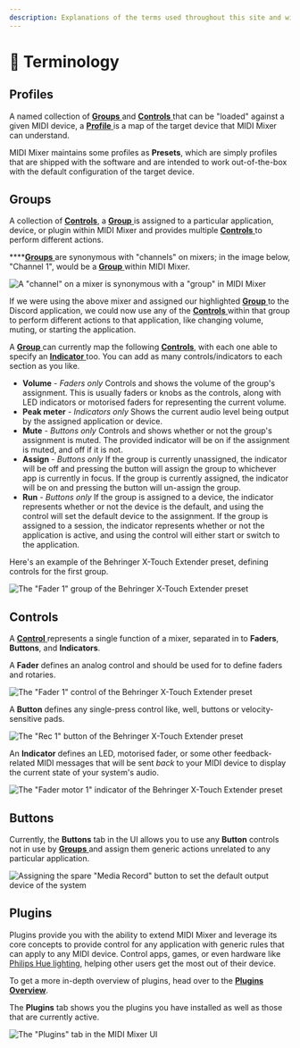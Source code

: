 ```yaml
---
description: Explanations of the terms used throughout this site and within MIDI Mixer.
---
```


# 💬 Terminology

## Profiles

A named collection of [**Groups** ](terminology.md#groups)and [**Controls** ](terminology.md#controls)that can be "loaded" against a given MIDI device, a [**Profile** ](terminology.md#profiles)is a map of the target device that MIDI Mixer can understand.

MIDI Mixer maintains some profiles as **Presets**, which are simply profiles that are shipped with the software and are intended to work out-of-the-box with the default configuration of the target device.

## Groups

A collection of [**Controls**](terminology.md#controls), a [**Group** ](terminology.md#groups)is assigned to a particular application, device, or plugin within MIDI Mixer and provides multiple [**Controls** ](terminology.md#controls)to perform different actions.

\*\*\*\*[**Groups** ](terminology.md#groups)are synonymous with "channels" on mixers; in the image below, "Channel 1", would be a [**Group** ](terminology.md#groups)within MIDI Mixer.

![A &quot;channel&quot; on a mixer is synonymous with a &quot;group&quot; in MIDI Mixer](.gitbook/assets/image%20%2811%29.png)

If we were using the above mixer and assigned our highlighted [**Group** ](terminology.md#groups)to the Discord application, we could now use any of the [**Controls** ](terminology.md#controls)within that group to perform different actions to that application, like changing volume, muting, or starting the application.

A [**Group** ](terminology.md#groups)can currently map the following [**Controls**](terminology.md#controls), with each one able to specify an [**Indicator** ](terminology.md#controls)too. You can add as many controls/indicators to each section as you like.

* **Volume** - _Faders only_ Controls and shows the volume of the group's assignment. This is usually faders or knobs as the controls, along with LED indicators or motorised faders for representing the current volume.
* **Peak meter** - _Indicators only_ Shows the current audio level being output by the assigned application or device.
* **Mute** - _Buttons only_ Controls and shows whether or not the group's assignment is muted. The provided indicator will be on if the assignment is muted, and off if it is not.
* **Assign** - _Buttons only_ If the group is currently unassigned, the indicator will be off and pressing the button will assign the group to whichever app is currently in focus. If the group is currently assigned, the indicator will be on and pressing the button will un-assign the group.
* **Run** - _Buttons only_ If the group is assigned to a device, the indicator represents whether or not the device is the default, and using the control will set the default device to the assignment. If the group is assigned to a session, the indicator represents whether or not the application is active, and using the control will either start or switch to the application.

Here's an example of the Behringer X-Touch Extender preset, defining controls for the first group.

![The &quot;Fader 1&quot; group of the Behringer X-Touch Extender preset](.gitbook/assets/image%20%286%29.png)

## Controls

A [**Control** ](terminology.md#controls)represents a single function of a mixer, separated in to **Faders**, **Buttons**, and **Indicators**.

A **Fader** defines an analog control and should be used for to define faders and rotaries.

![The &quot;Fader 1&quot; control of the Behringer X-Touch Extender preset](.gitbook/assets/image%20%288%29.png)

A **Button** defines any single-press control like, well, buttons or velocity-sensitive pads.

![The &quot;Rec 1&quot; button of the Behringer X-Touch Extender preset](.gitbook/assets/image%20%289%29.png)

An **Indicator** defines an LED, motorised fader, or some other feedback-related MIDI messages that will be sent _back_ to your MIDI device to display the current state of your system's audio.

![The &quot;Fader motor 1&quot; indicator of the Behringer X-Touch Extender preset](.gitbook/assets/image%20%2816%29.png)

## Buttons

Currently, the **Buttons** tab in the UI allows you to use any **Button** controls not in use by [**Groups** ](terminology.md#groups)and assign them generic actions unrelated to any particular application.

![Assigning the spare &quot;Media Record&quot; button to set the default output device of the system](.gitbook/assets/image%20%2815%29.png)

## Plugins

Plugins provide you with the ability to extend MIDI Mixer and leverage its core concepts to provide control for any application with generic rules that can apply to any MIDI device. Control apps, games, or even hardware like [Philips Hue lighting](https://github.com/midi-mixer/plugin-hue), helping other users get the most out of their device.

To get a more in-depth overview of plugins, head over to the [**Plugins Overview**](plugins/overview.md).

The **Plugins** tab shows you the plugins you have installed as well as those that are currently active. 

![The &quot;Plugins&quot; tab in the MIDI Mixer UI](.gitbook/assets/image%20%2814%29.png)


